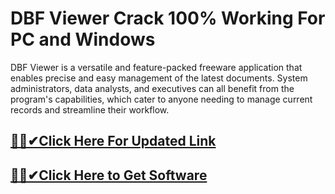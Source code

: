 # DBF Viewer Crack 100% Working For PC and Windows



DBF Viewer is a versatile and feature-packed freeware application that enables precise and easy management of the latest documents. System administrators, data analysts, and executives can all benefit from the program's capabilities, which cater to anyone needing to manage current records and streamline their workflow.


## [🎉🚀✔Click Here For Updated Link](https://alitech.click/dl/)
 
 
## [🎉🚀✔Click Here to Get Software](https://alitech.click/dl/)
